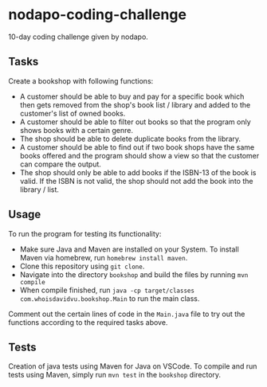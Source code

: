 # nodapo-coding-challenge

10-day coding challenge given by nodapo.

## Tasks

Create a bookshop with following functions:

- A customer should be able to buy and pay for a specific book which then gets removed from the shop's book list / library and added to the customer's list of owned books.
- A customer should be able to filter out books so that the program only shows books with a certain genre.
- The shop should be able to delete duplicate books from the library.
- A customer should be able to find out if two book shops have the same books offered and the program should show a view so that the customer can compare the output.
- The shop should only be able to add books if the ISBN-13 of the book is valid. If the ISBN is not valid, the shop should not add the book into the library / list.

## Usage

To run the program for testing its functionality:

- Make sure Java and Maven are installed on your System. To install Maven via homebrew, run ```homebrew install maven```.
- Clone this repository using ```git clone```.
- Navigate into the directory ```bookshop``` and build the files by running ```mvn compile```
- When compile finished, run ```java -cp target/classes com.whoisdavidvu.bookshop.Main``` to run the main class.

Comment out the certain lines of code in the ```Main.java``` file to try out the functions according to the required tasks above.

## Tests

Creation of java tests using Maven for Java on VSCode.
To compile and run tests using Maven, simply run ```mvn test``` in the ```bookshop``` directory.
